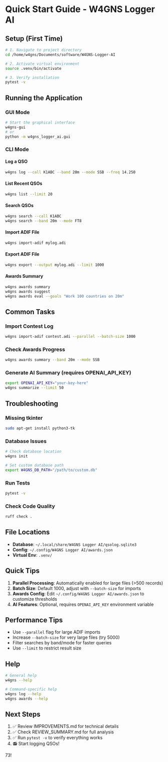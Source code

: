 # Quick Start Guide - W4GNS Logger AI

## Setup (First Time)

```bash
# 1. Navigate to project directory
cd /home/w4gns/Documents/software/W4GNS-Logger-AI

# 2. Activate virtual environment
source .venv/bin/activate

# 3. Verify installation
pytest -v
```

## Running the Application

### GUI Mode
```bash
# Start the graphical interface
w4gns-gui
# or
python -m w4gns_logger_ai.gui
```

### CLI Mode

#### Log a QSO
```bash
w4gns log --call K1ABC --band 20m --mode SSB --freq 14.250
```

#### List Recent QSOs
```bash
w4gns list --limit 20
```

#### Search QSOs
```bash
w4gns search --call K1ABC
w4gns search --band 20m --mode FT8
```

#### Import ADIF File
```bash
w4gns import-adif mylog.adi
```

#### Export ADIF File
```bash
w4gns export --output mylog.adi --limit 1000
```

#### Awards Summary
```bash
w4gns awards summary
w4gns awards suggest
w4gns awards eval --goals "Work 100 countries on 20m"
```

## Common Tasks

### Import Contest Log
```bash
w4gns import-adif contest.adi --parallel --batch-size 1000
```

### Check Awards Progress
```bash
w4gns awards summary --band 20m --mode SSB
```

### Generate AI Summary (requires OPENAI_API_KEY)
```bash
export OPENAI_API_KEY="your-key-here"
w4gns summarize --limit 50
```

## Troubleshooting

### Missing tkinter
```bash
sudo apt-get install python3-tk
```

### Database Issues
```bash
# Check database location
w4gns init

# Set custom database path
export W4GNS_DB_PATH="/path/to/custom.db"
```

### Run Tests
```bash
pytest -v
```

### Check Code Quality
```bash
ruff check .
```

## File Locations

- **Database**: `~/.local/share/W4GNS Logger AI/qsolog.sqlite3`
- **Config**: `~/.config/W4GNS Logger AI/awards.json`
- **Virtual Env**: `.venv/`

## Quick Tips

1. **Parallel Processing**: Automatically enabled for large files (>500 records)
2. **Batch Size**: Default 1000, adjust with `--batch-size` for imports
3. **Awards Config**: Edit `~/.config/W4GNS Logger AI/awards.json` to customize thresholds
4. **AI Features**: Optional, requires `OPENAI_API_KEY` environment variable

## Performance Tips

- Use `--parallel` flag for large ADIF imports
- Increase `--batch-size` for very large files (try 5000)
- Filter searches by band/mode for faster queries
- Use `--limit` to restrict result size

## Help

```bash
# General help
w4gns --help

# Command-specific help
w4gns log --help
w4gns awards --help
```

## Next Steps

1. ✅ Review IMPROVEMENTS.md for technical details
2. ✅ Check REVIEW_SUMMARY.md for full analysis
3. ✅ Run `pytest -v` to verify everything works
4. 📻 Start logging QSOs!

73!
